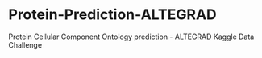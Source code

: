 # Protein-Prediction-ALTEGRAD
Protein Cellular Component Ontology prediction - ALTEGRAD Kaggle Data Challenge
